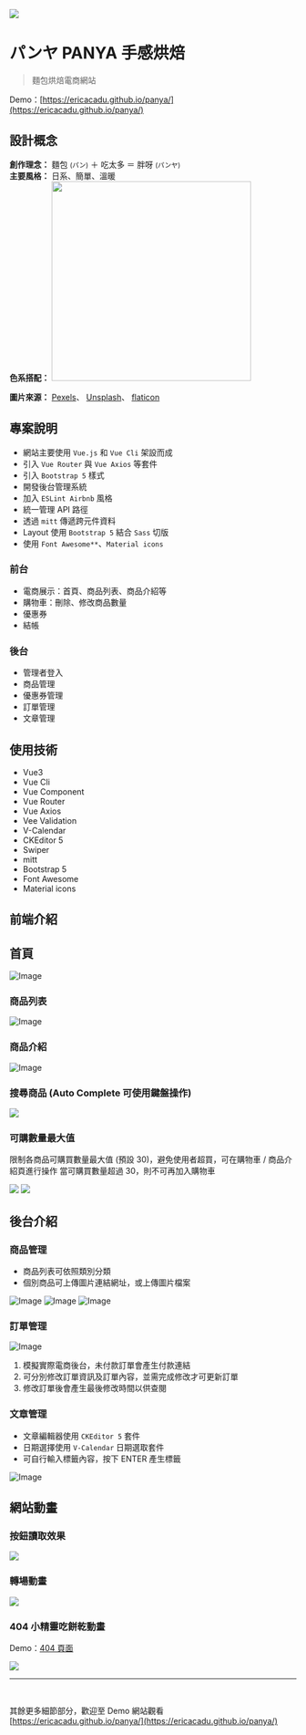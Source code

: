 ![](https://i.imgur.com/8aE1ZEr.jpg)

# パンヤ PANYA 手感烘焙
> 麵包烘焙電商網站

Demo：[https://ericacadu.github.io/panya/](https://ericacadu.github.io/panya/)

## 設計概念
**創作理念：** 麵包 <small>(パン)</small> ＋ 吃太多 ＝ 胖呀 <small>(パンヤ)</small><br>
**主要風格：** 日系、簡單、溫暖<br>
**色系搭配：**
<img src="https://i.imgur.com/zhl1w8O.png" width="350" />

**圖片來源：**
[Pexels](https://www.pexels.com/)、
[Unsplash](https://unsplash.com/)、
[flaticon](http://www.flaticon.com/)

## 專案說明
* 網站主要使用 `Vue.js` 和 `Vue Cli` 架設而成
* 引入 `Vue Router` 與 `Vue Axios` 等套件
* 引入 `Bootstrap 5` 樣式
* 開發後台管理系統
* 加入 `ESLint Airbnb` 風格
* 統一管理 API 路徑
* 透過 `mitt` 傳遞跨元件資料
* Layout 使用 `Bootstrap 5` 結合 `Sass` 切版
* 使用 `Font Awesome**`、`Material icons`

### 前台
* 電商展示：首頁、商品列表、商品介紹等
* 購物車：刪除、修改商品數量
* 優惠券
* 結帳


### 後台
* 管理者登入
* 商品管理
* 優惠券管理
* 訂單管理
* 文章管理

## 使用技術
* Vue3
* Vue Cli
* Vue Component
* Vue Router
* Vue Axios
* Vee Validation
* V-Calendar
* CKEditor 5
* Swiper
* mitt
* Bootstrap 5
* Font Awesome
* Material icons


## 前端介紹
## 首頁
![Image](https://i.imgur.com/DnleZOm.png)

### 商品列表
![Image](https://i.imgur.com/PzW03P6.png)

### 商品介紹
![Image](https://i.imgur.com/Q9KzrJS.png)

### 搜尋商品 (Auto Complete 可使用鍵盤操作)
<img src="https://raw.githubusercontent.com/ericacadu/panya/master/public/images/auto-complete.gif" style="max-width: 360px;">

### 可購數量最大值
限制各商品可購買數量最大值 (預設 30)，避免使用者超買，可在購物車 / 商品介紹頁進行操作
當可購買數量超過 30，則不可再加入購物車

<img src="https://raw.githubusercontent.com/ericacadu/panya/master/public/images/cartqty.gif" style="max-width: 360px;">

<img src="https://raw.githubusercontent.com/ericacadu/panya/master/public/images/productqty.gif" style="max-width: 360px;">


## 後台介紹
### 商品管理
* 商品列表可依照類別分類
* 個別商品可上傳圖片連結網址，或上傳圖片檔案

![Image](https://i.imgur.com/80dQium.png)
![Image](https://i.imgur.com/2fU7C5P.png)
![Image](https://i.imgur.com/9Jd0vab.png)

### 訂單管理
![Image](https://i.imgur.com/ZAVf8IR.png)

1. 模擬實際電商後台，未付款訂單會產生付款連結
2. 可分別修改訂單資訊及訂單內容，並需完成修改才可更新訂單
3. 修改訂單後會產生最後修改時間以供查閱

### 文章管理
* 文章編輯器使用 `CKEditor 5` 套件
* 日期選擇使用 `V-Calendar` 日期選取套件
* 可自行輸入標籤內容，按下 ENTER 產生標籤

![Image](https://i.imgur.com/Pvfb6dw.png)


## 網站動畫
### 按鈕讀取效果
<img src="https://raw.githubusercontent.com/ericacadu/panya/master/public/images/loading.gif" style="max-width: 150px;">

### 轉場動畫
<img src="https://raw.githubusercontent.com/ericacadu/panya/master/public/images/transition.gif" style="max-width: 360px;">

### 404 小精靈吃餅乾動畫
Demo：[404 頁面](https://ericacadu.github.io/panya/#/404)

<img src="https://raw.githubusercontent.com/ericacadu/panya/master/public/images/error-page.gif" style="max-width: 360px;">

<br>
<hr>
<br>

其餘更多細節部分，歡迎至 Demo 網站觀看 [https://ericacadu.github.io/panya/](https://ericacadu.github.io/panya/)